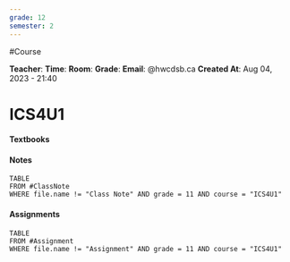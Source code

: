 ```yaml
---
grade: 12
semester: 2
---
```


#Course

**Teacher**: 
**Time**:
**Room**:
**Grade**: 
**Email**: @hwcdsb.ca
**Created At**: Aug 04, 2023 - 21:40
# ICS4U1

#### Textbooks

#### Notes
```dataview
TABLE 
FROM #ClassNote 
WHERE file.name != "Class Note" AND grade = 11 AND course = "ICS4U1"
```
#### Assignments
```dataview
TABLE 
FROM #Assignment 
WHERE file.name != "Assignment" AND grade = 11 AND course = "ICS4U1"
```
